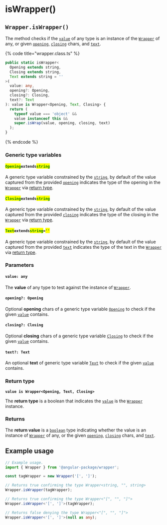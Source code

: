 # isWrapper()

## `Wrapper.isWrapper()`

The method checks if the [`value`](iswrapper.md#value-any) of any type is an instance of the [`Wrapper`](../../overview.md) of any, or given [`opening`](iswrapper.md#opening-opening), [`closing`](iswrapper.md#closing-closing) chars, and [`text`](iswrapper.md#text-text).

{% code title="wrapper.class.ts" %}
```typescript
public static isWrapper<
  Opening extends string,
  Closing extends string,
  Text extends string = ''
>(
  value: any,
  opening?: Opening,
  closing?: Closing,
  text?: Text
): value is Wrapper<Opening, Text, Closing> {
  return (
    typeof value === 'object' &&
    value instanceof this &&
    super.isWrap(value, opening, closing, text)
  );
}
```
{% endcode %}

### Generic type variables

#### <mark style="color:green;">**`Opening`**</mark>**`extends`**<mark style="color:green;">**`string`**</mark>

A generic type variable constrained by the [`string`](https://www.typescriptlang.org/docs/handbook/basic-types.html#string), by default of the value captured from the provided [`opening`](iswrapper.md#opening-opening) indicates the type of the opening in the [`Wrapper`](../../overview.md) via [return type](iswrapper.md#return-type).

#### <mark style="color:green;">**`Closing`**</mark>**`extends`**<mark style="color:green;">**`string`**</mark>

A generic type variable constrained by the [`string`](https://www.typescriptlang.org/docs/handbook/basic-types.html#string), by default of the value captured from the provided [`closing`](iswrapper.md#closing-closing) indicates the type of the closing in the [`Wrapper`](../../overview.md) via [return type](iswrapper.md#return-type).

#### <mark style="color:green;">**`Text`**</mark>**`extends`**<mark style="color:green;">**`string`**</mark>**`=`**<mark style="color:green;">**`''`**</mark>

A generic type variable constrained by the [`string`](https://www.typescriptlang.org/docs/handbook/basic-types.html#string), by default of the value captured from the provided [`text`](iswrapper.md#text-text) indicates the type of the text in the [`Wrapper`](../../overview.md) via [return type](iswrapper.md#return-type).

### Parameters

#### `value: any`

The **value** of any type to test against the instance of [`Wrapper`](../../overview.md).

#### `opening?: Opening`

Optional **opening** chars of a generic type variable [`Opening`](iswrapper.md#openingextendsstring) to check if the given [`value`](iswrapper.md#value-any) contains.

#### `closing?: Closing`

Optional **closing** chars of a generic type variable [`Closing`](iswrapper.md#closingextendsstring) to check if the given [`value`](iswrapper.md#value-any) contains.

#### `text?: Text`

An optional **text** of generic type variable [`Text`](iswrapper.md#textextendsstring) to check if the given [`value`](iswrapper.md#value-any) contains.

### Return type

**`value is Wrapper<Opening, Text, Closing>`**

The **return type** is a boolean that indicates the [`value`](iswrapper.md#value-any) is the [`Wrapper`](broken-reference) instance.

### Returns

The **return value** is a [`boolean`](https://developer.mozilla.org/en-US/docs/Web/JavaScript/Reference/Global\_Objects/Boolean) type indicating whether the value is an instance of [`Wrapper`](../../overview.md) of any, or the given [`opening`](iswrapper.md#opening-opening), [`closing`](iswrapper.md#closing-closing) chars, and [`text`](iswrapper.md#text-text).

## Example usage

```typescript
// Example usage.
import { Wrapper } from '@angular-package/wrapper';

const tagWrapper = new Wrapper('[', ']');

// Returns true confirming the type Wrapper<string, "", string>
Wrapper.isWrapper(tagWrapper);

// Returns true confirming the type Wrapper<"[", "", "]">
Wrapper.isWrapper<'[', ']'>(tagWrapper);

// Returns false denying the type Wrapper<"[", "", "]">
Wrapper.isWrapper<'[', ']'>(null as any);
```
